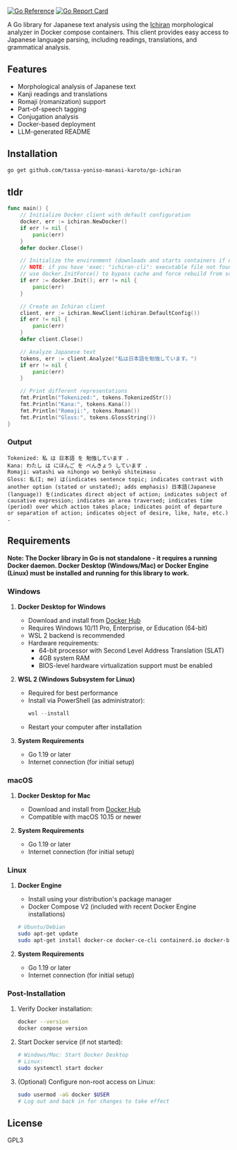 
[![Go Reference](https://pkg.go.dev/badge/github.com/tassa-yoniso-manasi-karoto/go-ichiran.svg)](https://pkg.go.dev/github.com/tassa-yoniso-manasi-karoto/go-ichiran) [![Go Report Card](https://goreportcard.com/badge/github.com/tassa-yoniso-manasi-karoto/go-ichiran)](https://goreportcard.com/report/github.com/tassa-yoniso-manasi-karoto/go-ichiran)

A Go library for Japanese text analysis using the [Ichiran](https://github.com/tshatrov/ichiran) morphological analyzer in Docker compose containers. This client provides easy access to Japanese language parsing, including readings, translations, and grammatical analysis.

## Features

-  Morphological analysis of Japanese text
-  Kanji readings and translations
-  Romaji (romanization) support
-  Part-of-speech tagging
-  Conjugation analysis
-  Docker-based deployment
-  LLM-generated README

## Installation

```bash
go get github.com/tassa-yoniso-manasi-karoto/go-ichiran
```

## tldr

```go
func main() {
	// Initialize Docker client with default configuration
	docker, err := ichiran.NewDocker()
	if err != nil {
		panic(err)
	}
	defer docker.Close()

	// Initialize the environment (downloads and starts containers if needed)
	// NOTE: if you have 'exec: "ichiran-cli": executable file not found' errors,
	// use docker.InitForce() to bypass cache and force rebuild from scratch.
	if err := docker.Init(); err != nil {
		panic(err)
	}

	// Create an Ichiran client
	client, err := ichiran.NewClient(ichiran.DefaultConfig())
	if err != nil {
		panic(err)
	}
	defer client.Close()

	// Analyze Japanese text
	tokens, err := client.Analyze("私は日本語を勉強しています。")
	if err != nil {
		panic(err)
	}

	// Print different representations
	fmt.Println("Tokenized:", tokens.TokenizedStr())
	fmt.Println("Kana:", tokens.Kana())
	fmt.Println("Romaji:", tokens.Roman())
	fmt.Println("Gloss:", tokens.GlossString())
}
```

### Output

```
Tokenized: 私 は 日本語 を 勉強しています . 
Kana: わたし ‌は にほんご を べんきょう しています . 
Romaji: watashi wa nihongo wo benkyō shiteimasu . 
Gloss: 私(I; me) は(indicates sentence topic; indicates contrast with another option (stated or unstated); adds emphasis) 日本語(Japanese (language)) を(indicates direct object of action; indicates subject of causative expression; indicates an area traversed; indicates time (period) over which action takes place; indicates point of departure or separation of action; indicates object of desire, like, hate, etc.) . 
```
## Requirements

**Note: The Docker library in Go is not standalone - it requires a running Docker daemon. Docker Desktop (Windows/Mac) or Docker Engine (Linux) must be installed and running for this library to work.**

### Windows
1. **Docker Desktop for Windows**
   - Download and install from [Docker Hub](https://hub.docker.com/editions/community/docker-ce-desktop-windows)
   - Requires Windows 10/11 Pro, Enterprise, or Education (64-bit)
   - WSL 2 backend is recommended
   - Hardware requirements:
     - 64-bit processor with Second Level Address Translation (SLAT)
     - 4GB system RAM
     - BIOS-level hardware virtualization support must be enabled

2. **WSL 2 (Windows Subsystem for Linux)**
   - Required for best performance
   - Install via PowerShell (as administrator):
     ```powershell
     wsl --install
     ```
   - Restart your computer after installation

3. **System Requirements**
   - Go 1.19 or later
   - Internet connection (for initial setup)

### macOS
1. **Docker Desktop for Mac**
   - Download and install from [Docker Hub](https://hub.docker.com/editions/community/docker-ce-desktop-mac)
   - Compatible with macOS 10.15 or newer

2. **System Requirements**
   - Go 1.19 or later
   - Internet connection (for initial setup)

### Linux
1. **Docker Engine**
   - Install using your distribution's package manager
   - Docker Compose V2 (included with recent Docker Engine installations)
   ```bash
   # Ubuntu/Debian
   sudo apt-get update
   sudo apt-get install docker-ce docker-ce-cli containerd.io docker-buildx-plugin docker-compose-plugin
   ```

2. **System Requirements**
   - Go 1.19 or later
   - Internet connection (for initial setup)

### Post-Installation
1. Verify Docker installation:
   ```bash
   docker --version
   docker compose version
   ```

2. Start Docker service (if not started):
   ```bash
   # Windows/Mac: Start Docker Desktop
   # Linux:
   sudo systemctl start docker
   ```

3. (Optional) Configure non-root access on Linux:
   ```bash
   sudo usermod -aG docker $USER
   # Log out and back in for changes to take effect
   ```

## License

GPL3
